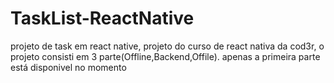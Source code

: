 # TaskList-ReactNative
projeto de task em react native, projeto do curso de react nativa da cod3r, o projeto consisti em 3 parte(Offline,Backend,Offile).
apenas a primeira parte está disponivel no momento
